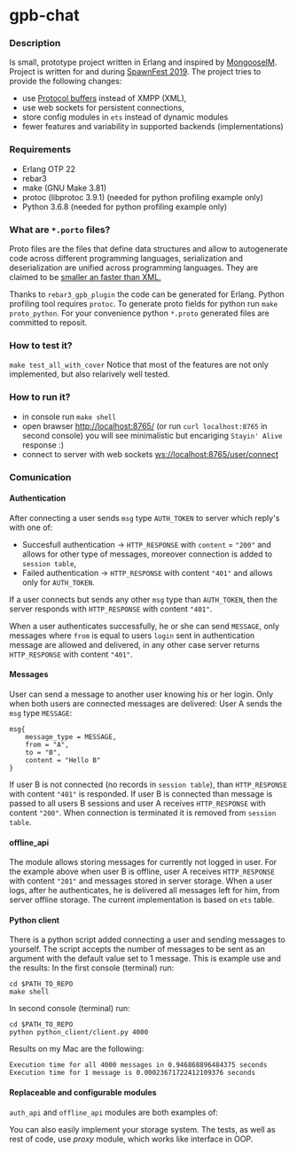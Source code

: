 # gpb-chat

### Description
Is small, prototype project written in Erlang and inspired by [MongooseIM](https://github.com/esl/MongooseIM). Project is written for and during [SpawnFest 2019](https://spawnfest.github.io). The project tries to provide the following changes:
 - use [Protocol buffers](https://developers.google.com/protocol-buffers/) instead of XMPP (XML),
 - use web sockets for persistent connections,
 - store config modules in `ets` instead of dynamic modules
 - fewer features and variability in supported backends (implementations) 

### Requirements
 - Erlang OTP 22
 - rebar3
 - make (GNU Make 3.81)
 - protoc (libprotoc 3.9.1) (needed for python profiling example only)
 - Python 3.6.8 (needed for python profiling example only)

### What are `*.porto` files?
Proto files are the files that define data structures and allow to autogenerate code across different programming languages, serialization and deserialization are unified across programming languages. They are claimed to be [smaller an faster than XML.](https://developers.google.com/protocol-buffers/docs/overview#whynotxml)

Thanks to `rebar3_gpb_plugin` the code can be generated for Erlang.
Python profiling tool requires `protoc`. To generate proto fields for python run `make proto_python`. For your convenience python `*.proto` generated files are committed to reposit. 

### How to test it?
`make test_all_with_cover`
Notice that most of the features are not only implemented, but also relarively well tested.
### How to run it?
 - in console run `make shell`
 - open brawser [http://localhost:8765/](http://localhost:8765/) (or run `curl localhost:8765` in second console) you will see minimalistic but encariging `Stayin' Alive` response :)
 - connect to server with web sockets [ws://localhost:8765/user/connect](ws://localhost:8765/user/connect) 

### Comunication
#### Authentication
After connecting a user sends `msg` type `AUTH_TOKEN` to server which reply's with one of:
 - Succesfull authentication -> `HTTP_RESPONSE` with `content` = `"200"` and allows for other type of messages, moreover connection is added to `session table`,
 - Failed authentication -> `HTTP_RESPONSE` with content `"401"` and allows only for `AUTH_TOKEN`.

If a user connects but sends any other `msg` type than `AUTH_TOKEN`, then the server responds with `HTTP_RESPONSE` with content `"401"`.

When a user authenticates successfully, he or she can send `MESSAGE`,
only messages where `from` is equal to users `login` sent in authentication message are allowed and delivered, in any other case server returns `HTTP_RESPONSE` with content `"401"`.

#### Messages
User can send a message to another user knowing his or her login.
Only when both users are connected messages are delivered:
User A sends the `msg` type `MESSAGE`:
```
msg{
    message_type = MESSAGE,
    from = "A",
    to = "B",
    content = "Hello B"
}
```
If user B is not connected (no records in `session table`), than `HTTP_RESPONSE` with content `"401"` is responded. If user B is connected than message is passed to all users B sessions and user A receives `HTTP_RESPONSE` with content `"200"`. When connection is terminated it is removed from `session table`.

#### offline_api

The module allows storing messages for currently not logged in user.
For the example above when user B is offline, user A receives `HTTP_RESPONSE` with content `"201"` and messages stored in server storage. When a user logs, after he authenticates, he is delivered all messages left for him, from server offline storage.
The current implementation is based on `ets` table.

#### Python client

There is a python script added connecting a user and sending messages to yourself.
The script accepts the number of messages to be sent as an argument with the default value set to 1 message.
This is example use and the results:
In the first console (terminal) run:

```
cd $PATH_TO_REPO
make shell
```

In second console (terminal) run:

```
cd $PATH_TO_REPO
python python_client/client.py 4000
```

Results on my Mac are the following:
```
Execution time for all 4000 messages in 0.946868896484375 seconds
Execution time for 1 message is 0.00023671722412109376 seconds
```

#### Replaceable and configurable modules
`auth_api` and `offline_api` modules are both examples of:

You can also easily implement your storage system.
The tests, as well as rest of code, use *proxy* module, which works like interface in OOP.
